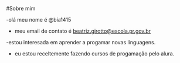 #Sobre mim

-olá meu nome é @bia1415

- meu email de contato é beatriz.girotto@escola.pr.gov.br

 -estou interesada em aprender a progamar novas linguagens.

- eu estou receltemente fazendo cursos de progamação pelo alura.
